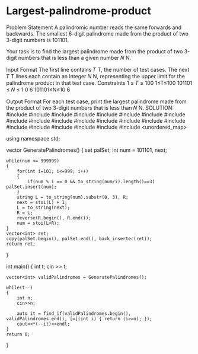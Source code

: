 # Largest-palindrome-product
Problem Statement
A palindromic number reads the same forwards and backwards. The smallest 6-digit palindrome made from the product of two 3-digit numbers is 101101.

Your task is to find the largest palindrome made from the product of two 3-digit numbers that is less than a given number 
𝑁
N.

Input Format
The first line contains 
𝑇
T, the number of test cases.
The next 
𝑇
T lines each contain an integer 
𝑁
N, representing the upper limit for the palindrome product in that test case.
Constraints
1
≤
𝑇
≤
100
1≤T≤100
101101
≤
𝑁
≤
1
0
6
101101≤N≤10 
6
 
Output Format
For each test case, print the largest palindrome made from the product of two 3-digit numbers that is less than 
𝑁
N.
SOLUTION:
#include <map>
#include <set>
#include <list>
#include <cmath>
#include <ctime>
#include <deque>
#include <queue>
#include <stack>
#include <string>
#include <bitset>
#include <cstdio>
#include <limits>
#include <vector>
#include <climits>
#include <cstring>
#include <cstdlib>
#include <fstream>
#include <numeric>
#include <sstream>
#include <iostream>
#include <algorithm>
#include <unordered_map>

using namespace std;


vector<int> GeneratePalindromes()
{
    set<int> palSet;
    int num = 101101, next;
    
    while(num <= 999999)
    {      
        for(int i=101; i<=999; i++)
        {
            if(num % i == 0 && to_string(num/i).length()==3) palSet.insert(num);
        }     
        string L = to_string(num).substr(0, 3), R;
        next = stoi(L) + 1;
        L = to_string(next);
        R = L;
        reverse(R.begin(), R.end());              
        num = stoi(L+R); 
    }
    vector<int> ret;
    copy(palSet.begin(), palSet.end(), back_inserter(ret));
    return ret;
}


int main()
{
    int t;
    cin >> t;
    
    vector<int> validPalindromes = GeneratePalindromes();
        
    while(t--)
    {        
        int n;
        cin>>n;
        
        auto it = find_if(validPalindromes.begin(), validPalindromes.end(), [=](int i) { return (i>=n); });
        cout<<*(--it)<<endl;
    }
    return 0;
}
